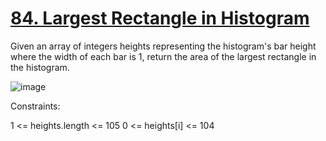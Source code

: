 # [84. Largest Rectangle in Histogram](https://leetcode.com/problems/largest-rectangle-in-histogram/description/)

Given an array of integers heights representing the histogram's bar height where the width of each bar is 1, return the area of the largest rectangle in the histogram.

![image](https://github.com/Trilochna/NeetCode150/assets/97858274/3b268782-0936-43c3-a144-1bd41c102bdf)

Constraints:

1 <= heights.length <= 105
0 <= heights[i] <= 104

